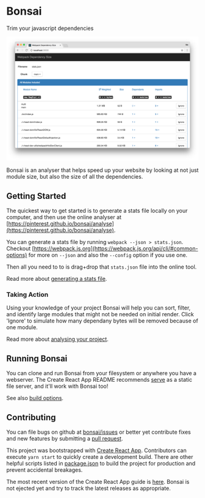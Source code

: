 # Bonsai

Trim your javascript dependencies

![What Bonsai looks like](bonsai-interface.png)

Bonsai is an analyser that helps speed up your website by looking at not just module size, but also the size of all the dependencies.

## Getting Started

The quickest way to get started is to generate a stats file locally on your computer, and then use the online analyser at [https://pinterest.github.io/bonsai/analyse](https://pinterest.github.io/bonsai/analyse).

You can generate a stats file by running `webpack --json > stats.json`. Checkout [https://webpack.js.org](https://webpack.js.org/api/cli/#common-options) for more on `--json` and also the `--config` option if you use one.

Then all you need to to is drag+drop that `stats.json` file into the online tool.

Read more about [generating a stats file](`stats-files.md`).

### Taking Action

Using your knowledge of your project Bonsai will help you can sort, filter, and identify large modules that might not be needed on initial render. Click 'Ignore' to simulate how many dependany bytes will be removed because of one module.

Read more about [analysing your project](analysing.md).

## Running Bonsai

You can clone and run Bonsai from your filesystem or anywhere you have a webserver. The Create React App README recommends [serve](https://github.com/zeit/serve) as a static file server, and it'll work with Bonsai too!

See also [build options](build-options.md).

## Contributing

You can file bugs on github at [bonsai/issues](https://github.com/pinterest/bonsai/issues) or better yet contribute fixes and new features by submitting a [pull request](https://github.com/pinterest/bonsai/pulls).

This project was bootstrapped with [Create React App](https://github.com/facebookincubator/create-react-app). Contributors can execute `yarn start` to quickly create a development build. There are other helpful scripts listed in [package.json](https://github.com/pinterest/bonsai/blob/master/package.json#L18-L39) to build the project for production and prevent accidental breakages.

The most recent version of the Create React App guide is [here](https://github.com/facebookincubator/create-react-app/blob/master/packages/react-scripts/template/README.md). Bonsai is not ejected yet and try to track the latest releases as appropriate.
